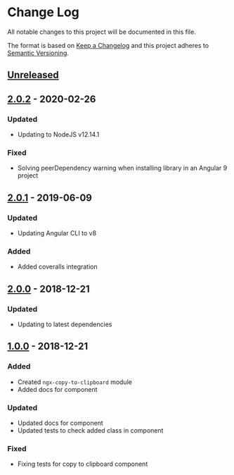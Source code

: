 # Change Log

All notable changes to this project will be documented in this file.

The format is based on [Keep a Changelog](http://keepachangelog.com/)
and this project adheres to [Semantic Versioning](http://semver.org/).

## [Unreleased][]

## [2.0.2][] - 2020-02-26

### Updated

- Updating to NodeJS v12.14.1

### Fixed

- Solving peerDependency warning when installing library in an Angular 9 project

## [2.0.1][] - 2019-06-09

### Updated

- Updating Angular CLI to v8

### Added

- Added coveralls integration

## [2.0.0][] - 2018-12-21

### Updated

- Updating to latest dependencies

## [1.0.0][] - 2018-12-21

### Added

- Created `ngx-copy-to-clipboard` module
- Added docs for component

### Updated

- Updated docs for component
- Updated tests to check added class in component

### Fixed

- Fixing tests for copy to clipboard component

[unreleased]: https://github.com/willmendesneto/ngx-copy-to-clipboard/compare/v1.0.0...HEAD
[1.0.0]: https://github.com/willmendesneto/ngx-copy-to-clipboard/tree/v1.0.0
[unreleased]: https://github.com/willmendesneto/ngx-copy-to-clipboard/compare/v2.0.0...HEAD
[2.0.0]: https://github.com/willmendesneto/ngx-copy-to-clipboard/tree/v2.0.0
[unreleased]: https://github.com/willmendesneto/ngx-copy-to-clipboard/compare/v2.0.1...HEAD
[2.0.1]: https://github.com/willmendesneto/ngx-copy-to-clipboard/tree/v2.0.1


[Unreleased]: https://github.com/willmendesneto/ngx-copy-to-clipboard/compare/v2.0.2...HEAD
[2.0.2]: https://github.com/willmendesneto/ngx-copy-to-clipboard/tree/v2.0.2
